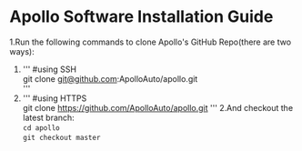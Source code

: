 # Apollo Software Installation Guide
1.Run the following commands to clone Apollo's GitHub Repo(there are two ways):  
1) '''
#using SSH      
git clone git@github.com:ApolloAuto/apollo.git  
'''
2) '''
#using HTTPS     
git clone https://github.com/ApolloAuto/apollo.git 
'''
2.And checkout the latest branch:  
     `cd apollo`    
     `git checkout master`  
